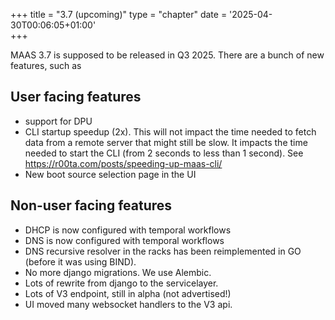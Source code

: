 +++
title = "3.7 (upcoming)"
type = "chapter"
date = '2025-04-30T00:06:05+01:00'  
+++

MAAS 3.7 is supposed to be released in Q3 2025. There are a bunch of new features, such as

## User facing features

- support for DPU
- CLI startup speedup (2x). This will not impact the time needed to fetch data from a remote server that might still be slow. It impacts the time needed to start the CLI (from 2 seconds to less than 1 second). See https://r00ta.com/posts/speeding-up-maas-cli/
- New boot source selection page in the UI 

## Non-user facing features

- DHCP is now configured with temporal workflows
- DNS is now configured with temporal workflows
- DNS recursive resolver in the racks has been reimplemented in GO (before it was using BIND).
- No more django migrations. We use Alembic.
- Lots of rewrite from django to the servicelayer.
- Lots of V3 endpoint, still in alpha (not advertised!)
- UI moved many websocket handlers to the V3 api. 